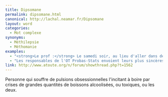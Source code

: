 ```yaml
---
title: Dipsomane
permalink: dipsomane.html
canonical: http://lachal.neamar.fr/Dipsomane
layout: word
categories:
  - Mot complexe
synonyms:
  - Méthilepsie
  - Méthomanie
examples:
  - "<strong>Le prof :</strong> Le samedi soir, au lieu d'aller dans des bouges pour dipsomanes impénitents…<br /><strong>L'amphi :</strong> Monsieur, c'est le gala !<br /><strong>Le prof [un grand sourire] :</strong> Justement ! Faites plutôt cet exercice !<br />"
  - "Les responsables de l'OT Probas-Stats envoient leurs plus sincères satisfecits à l'affidé Poulain pour sa prestation lors de la petite formalité terminale : un \"zéro-faute\" sur toute la copie (seule la toute dernière question n'a pas été traitée) ! Si un jour la modélisation aléatoire (via la marche aléatoire du dipsomane impénitent ou le mouvement brownienvoire lachalien) le tente…"
link: http://www.atoute.org/n/forum/showthread.php?t=1562
---
```


Personne qui souffre de pulsions obsessionnelles l'incitant à boire par crises de grandes quantités de boissons alcoolisées, ou toxiques, ou les deux.

